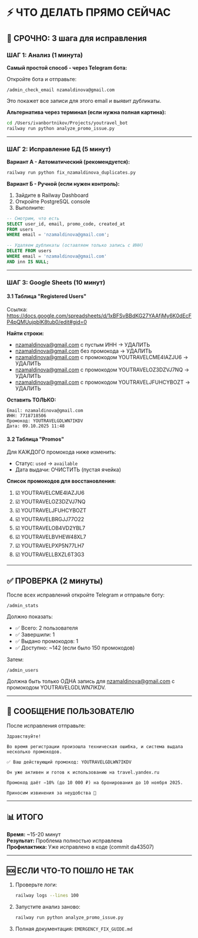 # ⚡ ЧТО ДЕЛАТЬ ПРЯМО СЕЙЧАС

## 🔴 СРОЧНО: 3 шага для исправления

### ШАГ 1: Анализ (1 минута)

**Самый простой способ - через Telegram бота:**

Откройте бота и отправьте:

```
/admin_check_email nzamaldinova@gmail.com
```

Это покажет все записи для этого email и выявит дубликаты.

**Альтернатива через терминал (если нужна полная картина):**

```bash
cd /Users/ivanbortnikov/Projects/youtravel_bot
railway run python analyze_promo_issue.py
```

---

### ШАГ 2: Исправление БД (5 минут)

**Вариант А - Автоматический (рекомендуется):**

```bash
railway run python fix_nzamaldinova_duplicates.py
```

**Вариант Б - Ручной (если нужен контроль):**

1. Зайдите в Railway Dashboard
2. Откройте PostgreSQL console
3. Выполните:

```sql
-- Смотрим, что есть
SELECT user_id, email, promo_code, created_at 
FROM users 
WHERE email = 'nzamaldinova@gmail.com';

-- Удаляем дубликаты (оставляем только запись с ИНН)
DELETE FROM users 
WHERE email = 'nzamaldinova@gmail.com' 
AND inn IS NULL;
```

---

### ШАГ 3: Google Sheets (10 минут)

#### 3.1 Таблица "Registered Users"

Ссылка: https://docs.google.com/spreadsheets/d/1xBFSvBBdKG27YAAfjMy6K0dEcFP4pQMUujpblK8tub0/edit#gid=0

**Найти строки:**
- nzamaldinova@gmail.com с пустым ИНН → УДАЛИТЬ
- nzamaldinova@gmail.com без промокода → УДАЛИТЬ
- nzamaldinova@gmail.com с промокодом YOUTRAVELCME4IAZJU6 → УДАЛИТЬ
- nzamaldinova@gmail.com с промокодом YOUTRAVELOZ3DZVJ7NQ → УДАЛИТЬ
- nzamaldinova@gmail.com с промокодом YOUTRAVELJFUHCYBOZT → УДАЛИТЬ

**Оставить ТОЛЬКО:**
```
Email: nzamaldinova@gmail.com
ИНН: 7718718506
Промокод: YOUTRAVELGDLWN7IKDV
Дата: 09.10.2025 11:48
```

#### 3.2 Таблица "Promos"

Для КАЖДОГО промокода ниже изменить:
- Статус: `used` → `available`
- Дата выдачи: ОЧИСТИТЬ (пустая ячейка)

**Список промокодов для восстановления:**

1. ☑️ YOUTRAVELCME4IAZJU6
2. ☑️ YOUTRAVELOZ3DZVJ7NQ
3. ☑️ YOUTRAVELJFUHCYBOZT
4. ☑️ YOUTRAVELBRGJJ77O22
5. ☑️ YOUTRAVELOB4VD2YBL7
6. ☑️ YOUTRAVELBVHEW48XL7
7. ☑️ YOUTRAVELPXP5N77LH7
8. ☑️ YOUTRAVELLBXZL6T3G3

---

## ✅ ПРОВЕРКА (2 минуты)

После всех исправлений откройте Telegram и отправьте боту:

```
/admin_stats
```

Должно показать:
- ✅ Всего: 2 пользователя
- ✅ Завершили: 1
- ✅ Выдано промокодов: 1
- ✅ Доступно: ~142 (если было 150 промокодов)

Затем:

```
/admin_users
```

Должна быть только ОДНА запись для nzamaldinova@gmail.com с промокодом YOUTRAVELGDLWN7IKDV.

---

## 💬 СООБЩЕНИЕ ПОЛЬЗОВАТЕЛЮ

После исправления отправьте:

```
Здравствуйте!

Во время регистрации произошла техническая ошибка, и система выдала несколько промокодов. 

✅ Ваш действующий промокод: YOUTRAVELGDLWN7IKDV

Он уже активен и готов к использованию на travel.yandex.ru

Промокод даёт −10% (до 10 000 ₽) на бронирования до 10 ноября 2025.

Приносим извинения за неудобства 🙏
```

---

## 📊 ИТОГО

**Время:** ~15-20 минут  
**Результат:** Проблема полностью исправлена  
**Профилактика:** Уже исправлено в коде (commit da43507)

---

## 🆘 ЕСЛИ ЧТО-ТО ПОШЛО НЕ ТАК

1. Проверьте логи:
   ```bash
   railway logs --lines 100
   ```

2. Запустите анализ заново:
   ```bash
   railway run python analyze_promo_issue.py
   ```

3. Полная документация: `EMERGENCY_FIX_GUIDE.md`

